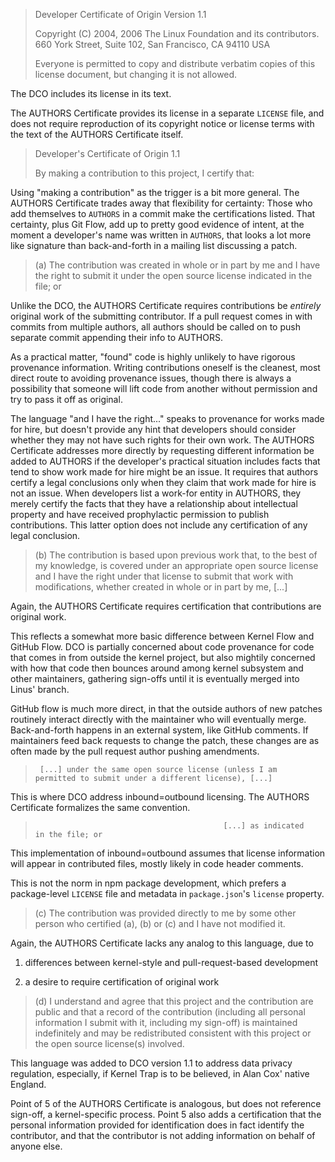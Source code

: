 > Developer Certificate of Origin
> Version 1.1
>
> Copyright (C) 2004, 2006 The Linux Foundation and its contributors.
> 660 York Street, Suite 102,
> San Francisco, CA 94110 USA
>
> Everyone is permitted to copy and distribute verbatim copies of this
> license document, but changing it is not allowed.

The DCO includes its license in its text.

The AUTHORS Certificate provides its license in a separate `LICENSE`
file, and does not require reproduction of its copyright notice or
license terms with the text of the AUTHORS Certificate itself.

> Developer's Certificate of Origin 1.1
>
> By making a contribution to this project, I certify that:

Using "making a contribution" as the trigger is a bit more general. The
AUTHORS Certificate trades away that flexibility for certainty: Those
who add themselves to `AUTHORS` in a commit make the certifications
listed. That certainty, plus Git Flow, add up to pretty good evidence of
intent, at the moment a developer's name was written in `AUTHORS`, that
looks a lot more like signature than back-and-forth in a mailing list
discussing a patch.

> (a) The contribution was created in whole or in part by me and I
>     have the right to submit it under the open source license
>     indicated in the file; or

Unlike the DCO, the AUTHORS Certificate requires contributions be
_entirely_ original work of the submitting contributor. If a pull
request comes in with commits from multiple authors, all authors should
be called on to push separate commit appending their info to AUTHORS.

As a practical matter, "found" code is highly unlikely to have rigorous
provenance information. Writing contributions oneself is the cleanest,
most direct route to avoiding provenance issues, though there is
always a possibility that someone will lift code from another without
permission and try to pass it off as original.

The language "and I have the right..." speaks to provenance for works
made for hire, but doesn't provide any hint that developers should
consider whether they may not have such rights for their own work. The
AUTHORS Certificate addresses more directly by requesting different
information be added to AUTHORS if the developer's practical situation
includes facts that tend to show work made for hire might be an issue.
It requires that authors certify a legal conclusions only when they
claim that work made for hire is not an issue. When developers list a
work-for entity in AUTHORS, they merely certify the facts that they
have a relationship about intellectual property and have received
prophylactic permission to publish contributions. This latter option
does not include any certification of any legal conclusion.

> (b) The contribution is based upon previous work that, to the best
>     of my knowledge, is covered under an appropriate open source
>     license and I have the right under that license to submit that
>     work with modifications, whether created in whole or in part
>     by me, [...]

Again, the AUTHORS Certificate requires certification that contributions
are original work.

This reflects a somewhat more basic difference between Kernel Flow
and GitHub Flow. DCO is partially concerned about code provenance for
code that comes in from outside the kernel project, but also mightily
concerned with how that code then bounces around among kernel subsystem
and other maintainers, gathering sign-offs until it is eventually merged
into Linus' branch.

GitHub flow is much more direct, in that the outside authors of new
patches routinely interact directly with the maintainer who will
eventually merge. Back-and-forth happens in an external system, like
GitHub comments. If maintainers feed back requests to change the patch,
these changes are as often made by the pull request author pushing
amendments.

>      [...] under the same open source license (unless I am
>     permitted to submit under a different license), [...]

This is where DCO address inbound=outbound licensing. The AUTHORS
Certificate formalizes the same convention.

>                                               [...] as indicated
>     in the file; or

This implementation of inbound=outbound assumes that license information
will appear in contributed files, mostly likely in code header comments.

This is not the norm in npm package development, which prefers a
package-level `LICENSE` file and metadata in `package.json`'s `license`
property.

> (c) The contribution was provided directly to me by some other
>     person who certified (a), (b) or (c) and I have not modified
>     it.

Again, the AUTHORS Certificate lacks any analog to this language, due to

1. differences between kernel-style and pull-request-based development

2. a desire to require certification of original work

> (d) I understand and agree that this project and the contribution
>     are public and that a record of the contribution (including all
>     personal information I submit with it, including my sign-off) is
>     maintained indefinitely and may be redistributed consistent with
>     this project or the open source license(s) involved.

This language was added to DCO version 1.1 to address data privacy
regulation, especially, if Kernel Trap is to be believed, in Alan Cox'
native England.

Point of 5 of the AUTHORS Certificate is analogous, but does not
reference sign-off, a kernel-specific process. Point 5 also adds a
certification that the personal information provided for identification
does in fact identify the contributor, and that the contributor is not
adding information on behalf of anyone else.
